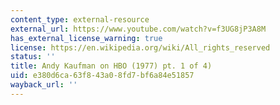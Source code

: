 ```yaml
---
content_type: external-resource
external_url: https://www.youtube.com/watch?v=f3UG8jP3A8M
has_external_license_warning: true
license: https://en.wikipedia.org/wiki/All_rights_reserved
status: ''
title: Andy Kaufman on HBO (1977) pt. 1 of 4)
uid: e380d6ca-63f8-43a0-8fd7-bf6a84e51857
wayback_url: ''
---
```

